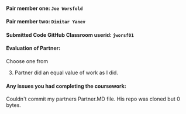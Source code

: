 #### Pair member one: `Joe Worsfold`

#### Pair member two: `Dimitar Yanev`

#### Submitted Code GitHub Classroom userid: `jworsf01`

#### Evaluation of Partner:

Choose one from

3. Partner did an equal value of work as I did.


#### Any issues you had completing the coursework:
Couldn't commit my partners Partner.MD file. His repo was cloned but 0 bytes.
